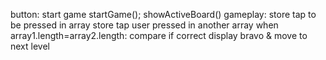 button: start game
startGame();
    showActiveBoard()
gameplay:
    store tap to be pressed in array
    store tap user pressed in another array
    when array1.length=array2.length:
        compare
    if correct display bravo & move to next level